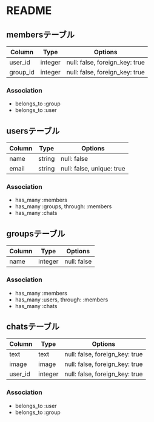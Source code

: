 # README


## membersテーブル

|Column|Type|Options|
|------|----|-------|
|user_id|integer|null: false, foreign_key: true|
|group_id|integer|null: false, foreign_key: true|

### Association
- belongs_to :group
- belongs_to :user

## usersテーブル

|Column|Type|Options|
|------|----|-------|
|name|string|null: false|
|email|string|null: false, unique: true|

### Association
- has_many :members
- has_many :groups, through: :members
- has_many :chats

## groupsテーブル

|Column|Type|Options|
|------|----|-------|
|name|integer|null: false|

### Association
- has_many :members
- has_many :users, through: :members
- has_many :chats

## chatsテーブル

|Column|Type|Options|
|------|----|-------|
|text|text|null: false, foreign_key: true|
|image|image|null: false, foreign_key: true|
|user_id|integer|null: false, foreign_key: true|

### Association
- belongs_to :user
- belongs_to :group